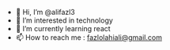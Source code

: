 - 👋 Hi, I’m @alifazl3
- 👀 I’m interested in technology
- 🌱 I’m currently learning react
- 📫 How to reach me : fazlolahiali@gmail.com

<!---
alifazl3/alifazl3 is a ✨ special ✨ repository because its `README.md` (this file) appears on your GitHub profile.
You can click the Preview link to take a look at your changes.
--->
